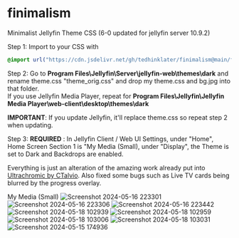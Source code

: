 # finimalism
Minimalist Jellyfin Theme CSS (6-0 updated for jellyfin server 10.9.2)

Step 1: Import to your CSS with

```css
@import url("https://cdn.jsdelivr.net/gh/tedhinklater/finimalism@main/finimalism6-0.css");

```

Step 2: Go to **Program Files\Jellyfin\Server\jellyfin-web\themes\dark** and rename theme.css "theme_orig.css" and drop my theme.css and bg.jpg into that folder.<br>
If you use Jellyfin Media Player, repeat for **Program Files\Jellyfin\Jellyfin Media Player\web-client\desktop\themes\dark**

**IMPORTANT**: If you update Jellyfin, it'll replace theme.css so repeat step 2 when updating.

Step 3: **REQUIRED** : In Jellyfin Client / Web UI Settings, under "Home", Home Screen Section 1 is "My Media (Small),  under "Display", the Theme is set to Dark and Backdrops are enabled. 

Everything is just an alteration of the amazing work already put into [Ultrachromic by CTalvio](https://github.com/CTalvio/Ultrachromic). Also fixed some bugs such as Live TV cards being blurred by the progress overlay.

My Media (Small)
![Screenshot 2024-05-16 223301](https://github.com/tedhinklater/finimalism/assets/66086488/e2db2569-4dc2-4493-907c-9fbb2f6ebc35)
![Screenshot 2024-05-16 223306](https://github.com/tedhinklater/finimalism/assets/66086488/897838db-b276-412e-9836-7d0ad2ddb108)
![Screenshot 2024-05-16 223442](https://github.com/tedhinklater/finimalism/assets/66086488/6264e61a-f45d-435a-8a46-7c98cebb6094)
![Screenshot 2024-05-18 102939](https://github.com/tedhinklater/finimalism/assets/66086488/64fa40f8-5c56-4d9c-bf3c-ef54c06c42b6)
![Screenshot 2024-05-18 102959](https://github.com/tedhinklater/finimalism/assets/66086488/3a0c3af3-0f23-45ff-b0f6-26a25b8c1f88)
![Screenshot 2024-05-18 103006](https://github.com/tedhinklater/finimalism/assets/66086488/90b36de4-e751-4e5d-b233-79892d81c553)
![Screenshot 2024-05-18 103031](https://github.com/tedhinklater/finimalism/assets/66086488/031aa8fe-6be7-49a6-9280-da31a58a2e52)
![Screenshot 2024-05-15 174936](https://github.com/tedhinklater/finimalism/assets/66086488/976319a8-09eb-4bb8-be4d-1ebbc53e9180)
